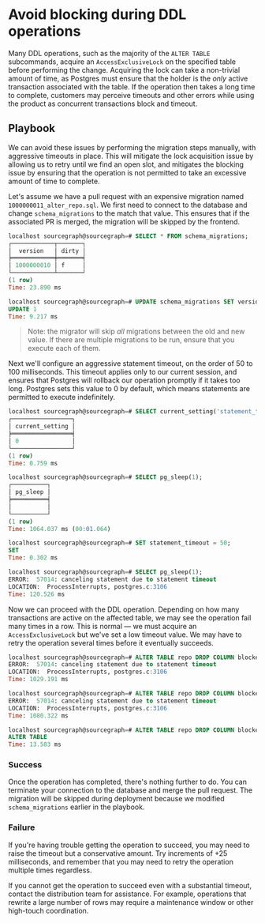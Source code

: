 # Avoid blocking during DDL operations

Many DDL operations, such as the majority of the `ALTER TABLE` subcommands, acquire an `AccessExclusiveLock` on the specified table before performing the change. Acquiring the lock can take a non-trivial amount of time, as Postgres must ensure that the holder is the _only_ active transaction associated with the table. If the operation then takes a long time to complete, customers may perceive timeouts and other errors while using the product as concurrent transactions block and timeout.

## Playbook

We can avoid these issues by performing the migration steps manually, with aggressive timeouts in place. This will mitigate the lock acquisition issue by allowing us to retry until we find an open slot, and mitigates the blocking issue by ensuring that the operation is not permitted to take an excessive amount of time to complete.

Let's assume we have a pull request with an expensive migration named `1000000011_alter_repo.sql`. We first need to connect to the database and change `schema_migrations` to the match that value. This ensures that if the associated PR is merged, the migration will be skipped by the frontend.

```sql
localhost sourcegraph@sourcegraph=# SELECT * FROM schema_migrations;
┌────────────┬───────┐
│  version   │ dirty │
╞════════════╪═══════╡
│ 1000000010 │ f     │
└────────────┴───────┘
(1 row)
Time: 23.890 ms

localhost sourcegraph@sourcegraph=# UPDATE schema_migrations SET version = 1000000011;
UPDATE 1
Time: 9.217 ms
```

> Note: the migrator will skip _all_ migrations between the old and new value. If there are multiple migrations to be run, ensure that you execute each of them.

Next we'll configure an aggressive statement timeout, on the order of 50 to 100 milliseconds. This timeout applies only to our current session, and ensures that Postgres will rollback our operation promptly if it takes too long. Postgres sets this value to 0 by default, which means statements are permitted to execute indefinitely.

```sql
localhost sourcegraph@sourcegraph=# SELECT current_setting('statement_timeout');
┌─────────────────┐
│ current_setting │
╞═════════════════╡
│ 0               │
└─────────────────┘
(1 row)
Time: 0.759 ms

localhost sourcegraph@sourcegraph=# SELECT pg_sleep(1);
┌──────────┐
│ pg_sleep │
╞══════════╡
│          │
└──────────┘
(1 row)
Time: 1064.037 ms (00:01.064)

localhost sourcegraph@sourcegraph=# SET statement_timeout = 50;
SET
Time: 0.302 ms

localhost sourcegraph@sourcegraph=# SELECT pg_sleep(1);
ERROR:  57014: canceling statement due to statement timeout
LOCATION:  ProcessInterrupts, postgres.c:3106
Time: 120.526 ms
```

Now we can proceed with the DDL operation. Depending on how many transactions are active on the affected table, we may see the operation fail many times in a row. This is normal — we must acquire an `AccessExclusiveLock` but we've set a low timeout value. We may have to retry the operation several times before it eventually succeeds.

```sql
localhost sourcegraph@sourcegraph=# ALTER TABLE repo DROP COLUMN blocked;
ERROR:  57014: canceling statement due to statement timeout
LOCATION:  ProcessInterrupts, postgres.c:3106
Time: 1029.191 ms

localhost sourcegraph@sourcegraph=# ALTER TABLE repo DROP COLUMN blocked;
ERROR:  57014: canceling statement due to statement timeout
LOCATION:  ProcessInterrupts, postgres.c:3106
Time: 1080.322 ms

localhost sourcegraph@sourcegraph=# ALTER TABLE repo DROP COLUMN blocked;
ALTER TABLE
Time: 13.583 ms
```

### Success

Once the operation has completed, there's nothing further to do. You can terminate your connection to the database and merge the pull request. The migration will be skipped during deployment because we modified `schema_migrations` earlier in the playbook.

### Failure

If you're having trouble getting the operation to succeed, you may need to raise the timeout but a conservative amount. Try increments of +25 milliseconds, and remember that you may need to retry the operation multiple times regardless.

If you cannot get the operation to succeed even with a substantial timeout, contact the distribution team for assistance. For example, operations that rewrite a large number of rows may require a maintenance window or other high-touch coordination.
